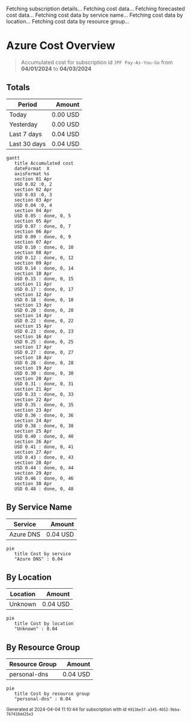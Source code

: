 Fetching subscription details...
Fetching cost data...
Fetching forecasted cost data...
Fetching cost data by service name...
Fetching cost data by location...
Fetching cost data by resource group...
# Azure Cost Overview

> Accumulated cost for subscription id `JPF Pay-As-You-Go` from **04/01/2024** to **04/03/2024**

## Totals

|Period|Amount|
|---|---:|
|Today|0.00 USD|
|Yesterday|0.00 USD|
|Last 7 days|0.04 USD|
|Last 30 days|0.04 USD|

```mermaid
gantt
   title Accumulated cost
   dateFormat  X
   axisFormat %s
   section 01 Apr
   USD 0.02 :0, 2
   section 02 Apr
   USD 0.03 :0, 3
   section 03 Apr
   USD 0.04 :0, 4
   section 04 Apr
   USD 0.05 : done, 0, 5
   section 05 Apr
   USD 0.07 : done, 0, 7
   section 06 Apr
   USD 0.09 : done, 0, 9
   section 07 Apr
   USD 0.10 : done, 0, 10
   section 08 Apr
   USD 0.12 : done, 0, 12
   section 09 Apr
   USD 0.14 : done, 0, 14
   section 10 Apr
   USD 0.15 : done, 0, 15
   section 11 Apr
   USD 0.17 : done, 0, 17
   section 12 Apr
   USD 0.18 : done, 0, 18
   section 13 Apr
   USD 0.20 : done, 0, 20
   section 14 Apr
   USD 0.22 : done, 0, 22
   section 15 Apr
   USD 0.23 : done, 0, 23
   section 16 Apr
   USD 0.25 : done, 0, 25
   section 17 Apr
   USD 0.27 : done, 0, 27
   section 18 Apr
   USD 0.28 : done, 0, 28
   section 19 Apr
   USD 0.30 : done, 0, 30
   section 20 Apr
   USD 0.31 : done, 0, 31
   section 21 Apr
   USD 0.33 : done, 0, 33
   section 22 Apr
   USD 0.35 : done, 0, 35
   section 23 Apr
   USD 0.36 : done, 0, 36
   section 24 Apr
   USD 0.38 : done, 0, 38
   section 25 Apr
   USD 0.40 : done, 0, 40
   section 26 Apr
   USD 0.41 : done, 0, 41
   section 27 Apr
   USD 0.43 : done, 0, 43
   section 28 Apr
   USD 0.44 : done, 0, 44
   section 29 Apr
   USD 0.46 : done, 0, 46
   section 30 Apr
   USD 0.48 : done, 0, 48
```

## By Service Name

|Service|Amount|
|---|---:|
|Azure DNS|0.04 USD|

```mermaid
pie
   title Cost by service
   "Azure DNS" : 0.04
```

## By Location

|Location|Amount|
|---|---:|
|Unknown|0.04 USD|

```mermaid
pie
   title Cost by location
   "Unknown" : 0.04
```

## By Resource Group

|Resource Group|Amount|
|---|---:|
|personal-dns|0.04 USD|

```mermaid
pie
   title Cost by resource group
   "personal-dns" : 0.04
```

<sup>Generated at 2024-04-04 11:10:44 for subscription with id `4913be3f-a345-4652-9bba-767418dd25e3`</sup>
